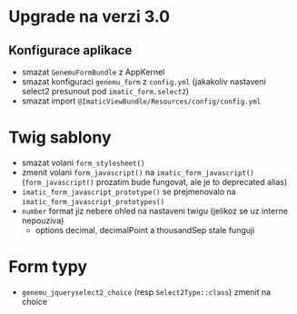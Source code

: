 Upgrade na verzi 3.0
====================

## Konfigurace aplikace

- smazat `GenemuFormBundle` z AppKernel
- smazat konfiguraci `genemu_form` z `config.yml` (jakakoliv nastaveni select2 presunout pod `imatic_form.select2`)
- smazat import `@ImaticViewBundle/Resources/config/config.yml`

# Twig sablony

- smazat volani `form_stylesheet()`
- zmenit volani `form_javascript()` na `imatic_form_javascript()`
  (`form_javascript()` prozatim bude fungovat, ale je to deprecated alias)
- `imatic_form_javascript_prototype()` se prejmenovalo na `imatic_form_javascript_prototypes()`
- `number` format jiz nebere ohled na nastaveni twigu (jelikoz se uz interne nepouziva)
    - options decimal, decimalPoint a thousandSep stale funguji
    
# Form typy

- `genemu_jqueryselect2_choice` (resp `Select2Type::class`) zmenit na choice


